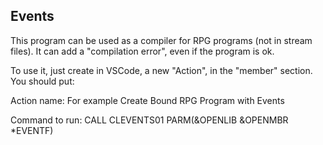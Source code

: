 ## Events ##

This program can be used as a compiler for RPG programs (not in stream files). It can add a
"compilation error", even if the program is ok.

To use it, just create in VSCode, a new "Action", in the "member" section.
You should put:

Action name: For example Create Bound RPG Program with Events

Command to run:
CALL CLEVENTS01 PARM(&OPENLIB &OPENMBR *EVENTF)


